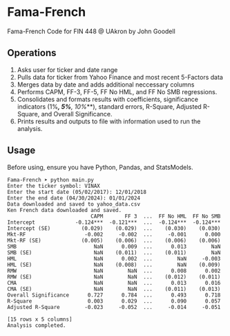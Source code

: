 # Fama-French
Fama-French Code for FIN 448 @ UAkron by John Goodell

## Operations
1. Asks user for ticker and date range
2. Pulls data for ticker from Yahoo Finance and most recent 5-Factors data
3. Merges data by date and adds additional neccessary columns
4. Performs CAPM, FF-3, FF-5, FF No HML, and FF No SMB regressions.
5. Consolidates and formats results with coefficients, significance indicators (1%***, 5%**, 10%***), standard errors, R-Square, Adjusted R-Square, and Overall Significance.
6. Prints results and outputs to file with information used to run the analysis.

## Usage
Before using, ensure you have Python, Pandas, and StatsModels.

```
Fama-French ➤ python main.py
Enter the ticker symbol: VINAX
Enter the start date (05/02/2017): 12/01/2018
Enter the end date (04/30/2024): 01/01/2024
Data downloaded and saved to yahoo_data.csv
Ken French data downloaded and saved.
                           CAPM       FF 3  ...  FF No HML  FF No SMB
Intercept             -0.124***  -0.121***  ...  -0.124***  -0.124***
Intercept (SE)          (0.029)    (0.029)  ...    (0.030)    (0.030)
Mkt-RF                   -0.002     -0.002  ...     -0.001      0.000
Mkt-RF (SE)             (0.005)    (0.006)  ...    (0.006)    (0.006)
SMB                         NaN      0.009  ...      0.013        NaN
SMB (SE)                    NaN    (0.011)  ...    (0.011)        NaN
HML                         NaN      0.002  ...        NaN     -0.003
HML (SE)                    NaN    (0.008)  ...        NaN    (0.009)
RMW                         NaN        NaN  ...      0.008      0.002
RMW (SE)                    NaN        NaN  ...    (0.012)    (0.011)
CMA                         NaN        NaN  ...      0.013      0.016
CMA (SE)                    NaN        NaN  ...    (0.011)    (0.013)
Overall Significance      0.727      0.784  ...      0.493      0.718
R-Square                  0.003      0.029  ...      0.090      0.057
Adjusted R-Square        -0.023     -0.052  ...     -0.014     -0.051

[15 rows x 5 columns]
Analysis completed.
```
